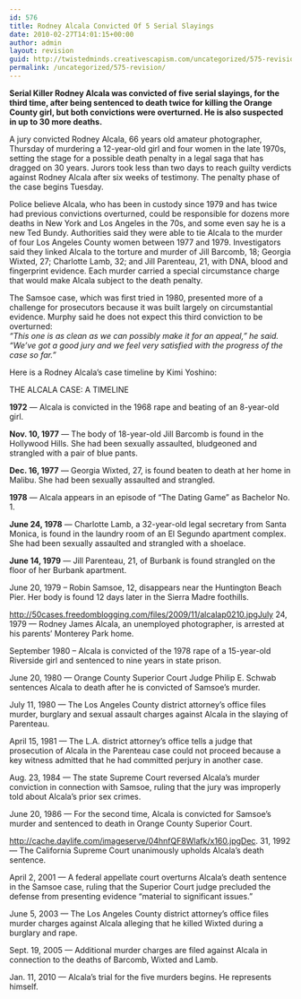 ```yaml
---
id: 576
title: Rodney Alcala Convicted Of 5 Serial Slayings
date: 2010-02-27T14:01:15+00:00
author: admin
layout: revision
guid: http://twistedminds.creativescapism.com/uncategorized/575-revision/
permalink: /uncategorized/575-revision/
---
```

<p class="dropcap-first">
  <strong>Serial Killer Rodney Alcala was convicted of five serial slayings, for the third time, after being sentenced to death twice for killing the Orange County girl, but both convictions were overturned. He is also suspected in up to 30 more deaths.</strong>
</p>

A jury convicted Rodney Alcala, 66 years old amateur photographer, Thursday of murdering a 12-year-old girl and four women in the late 1970s, setting the stage for a possible death penalty in a legal saga that has dragged on 30 years. Jurors took less than two days to reach guilty verdicts against Rodney Alcala after six weeks of testimony. The penalty phase of the case begins Tuesday.

Police believe Alcala, who has been in custody since 1979 and has twice had previous convictions overturned, could be responsible for dozens more deaths in New York and Los Angeles in the 70s, and some even say he is a new Ted Bundy. Authorities said they were able to tie Alcala to the murder of four Los Angeles County women between 1977 and 1979. Investigators said they linked Alcala to the torture and murder of Jill Barcomb, 18; Georgia Wixted, 27; Charlotte Lamb, 32; and Jill Parenteau, 21, with DNA, blood and fingerprint evidence. Each murder carried a special circumstance charge that would make Alcala subject to the death penalty.

The Samsoe case, which was first tried in 1980, presented more of a challenge for prosecutors because it was built largely on circumstantial evidence. Murphy said he does not expect this third conviction to be overturned:  
_&#8220;This one is as clean as we can possibly make it for an appeal,&#8221; he said. &#8220;We&#8217;ve got a good jury and we feel very satisfied with the progress of the case so far.&#8221;_

Here is a Rodney Alcala&#8217;s case timeline by Kimi Yoshino:

THE ALCALA CASE: A TIMELINE

**1972** — Alcala is convicted in the 1968 rape and beating of an 8-year-old girl.

**Nov. 10, 1977** — The body of 18-year-old Jill Barcomb is found in the Hollywood Hills. She had been sexually assaulted, bludgeoned and strangled with a pair of blue pants.

**Dec. 16, 1977** — Georgia Wixted, 27, is found beaten to death at her home in Malibu. She had been sexually assaulted and strangled.

**1978** — Alcala appears in an episode of “The Dating Game” as Bachelor No. 1.

**June 24, 1978** — Charlotte Lamb, a 32-year-old legal secretary from Santa Monica, is found in the laundry room of an El Segundo apartment complex. She had been sexually assaulted and strangled with a shoelace. 

**June 14, 1979** — Jill Parenteau, 21, of Burbank is found strangled on the floor of her Burbank apartment.

June 20, 1979 – Robin Samsoe, 12, disappears near the Huntington Beach Pier. Her body is found 12 days later in the Sierra Madre foothills.

http://50cases.freedomblogging.com/files/2009/11/alcalap0210.jpgJuly 24, 1979 — Rodney James Alcala, an unemployed photographer, is arrested at his parents’ Monterey Park home.

September 1980 – Alcala is convicted of the 1978 rape of a 15-year-old Riverside girl and sentenced to nine years in state prison.

June 20, 1980 — Orange County Superior Court Judge Philip E. Schwab sentences Alcala to death after he is convicted of Samsoe&#8217;s murder.

July 11, 1980 — The Los Angeles County district attorney’s office files murder, burglary and sexual assault charges against Alcala in the slaying of Parenteau.

April 15, 1981 — The L.A. district attorney’s office tells a judge that prosecution of Alcala in the Parenteau case could not proceed because a key witness admitted that he had committed perjury in another case.

Aug. 23, 1984 — The state Supreme Court reversed Alcala’s murder conviction in connection with Samsoe, ruling that the jury was improperly told about Alcala’s prior sex crimes.

June 20, 1986 — For the second time, Alcala is convicted for Samsoe’s murder and sentenced to death in Orange County Superior Court.

http://cache.daylife.com/imageserve/04hnfQF8Wlafk/x160.jpgDec. 31, 1992 — The California Supreme Court unanimously upholds Alcala’s death sentence.

April 2, 2001 — A federal appellate court overturns Alcala’s death sentence in the Samsoe case, ruling that the Superior Court judge precluded the defense from presenting evidence “material to significant issues.”

June 5, 2003 — The Los Angeles County district attorney’s office files murder charges against Alcala alleging that he killed Wixted during a burglary and rape.

Sept. 19, 2005 — Additional murder charges are filed against Alcala in connection to the deaths of Barcomb, Wixted and Lamb.

Jan. 11, 2010 — Alcala’s trial for the five murders begins. He represents himself.